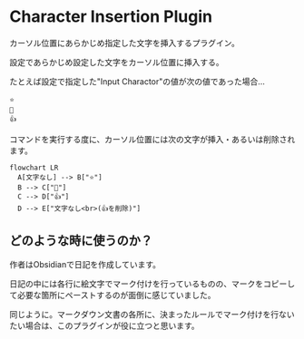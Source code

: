 # Character Insertion Plugin

カーソル位置にあらかじめ指定した文字を挿入するプラグイン。

設定であらかじめ設定した文字をカーソル位置に挿入する。

たとえば設定で指定した"Input Charactor"の値が次の値であった場合…

```
⭐
🔶
👍
```

コマンドを実行する度に、カーソル位置には次の文字が挿入・あるいは削除されます。

```mermaid
flowchart LR
  A[文字なし] --> B["⭐"]
  B --> C["🔶"]
  C --> D["👍"]
  D --> E["文字なし<br>(👍を削除)"]
```

## どのような時に使うのか？

作者はObsidianで日記を作成しています。

日記の中には各行に絵文字でマーク付けを行っているものの、マークをコピーして必要な箇所にペーストするのが面倒に感じていました。

同じように。マークダウン文書の各所に、決まったルールでマーク付けを行ないたい場合は、このプラグインが役に立つと思います。